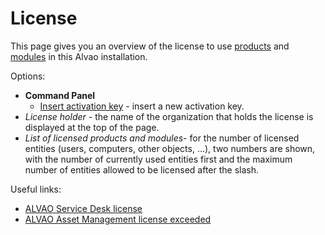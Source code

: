 # License
 
This page gives you an overview of the license to use [products](../../../) and [modules](../../../modules) in this Alvao installation.
  
Options:
 
- **Command Panel**
    - [Insert activation key](licenses/activation) - insert a new activation key.
- *License holder* - the name of the organization that holds the license is displayed at the top of the page.
- *List of licensed products and modules*- for the number of licensed entities (users, computers, other objects, ...), two numbers are shown, with the number of currently used entities first and the maximum number of entities allowed to be licensed after the slash.

Useful links:

- [ALVAO Service Desk license](../../../alvao-service-desk/implementation/users/sd-licenses)
- [ALVAO Asset Management license exceeded](../../../alvao-asset-management/implementation/exceeded-license)
